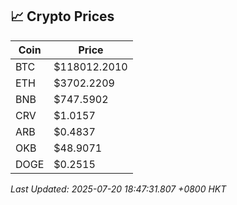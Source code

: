 ## 📈 Crypto Prices

| Coin | Price |
| ---- | ----- |
| BTC | $118012.2010 |
| ETH | $3702.2209 |
| BNB | $747.5902 |
| CRV | $1.0157 |
| ARB | $0.4837 |
| OKB | $48.9071 |
| DOGE | $0.2515 |

_Last Updated: 2025-07-20 18:47:31.807 +0800 HKT_